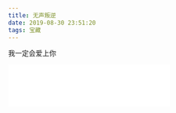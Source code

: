 ```yaml
---
title: 无声叛逆
date: 2019-08-30 23:51:20
tags: 宝藏
---
```

我一定会爱上你

<!--more-->

<iframe frameborder="no" border="0" marginwidth="0" marginheight="0" width=330 height=86 src="//music.163.com/outchain/player?type=2&id=1377324900&auto=1&height=66"></iframe>